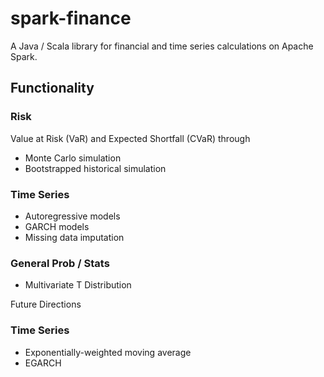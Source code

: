 spark-finance
=============

A Java / Scala library for financial and time series calculations on Apache Spark.

Functionality
-------------

### Risk

Value at Risk (VaR) and Expected Shortfall (CVaR) through
* Monte Carlo simulation
* Bootstrapped historical simulation

### Time Series

* Autoregressive models
* GARCH models
* Missing data imputation

### General Prob / Stats

* Multivariate T Distribution

Future Directions

### Time Series

* Exponentially-weighted moving average
* EGARCH

